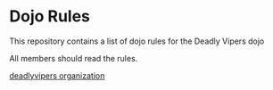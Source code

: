 Dojo Rules
==========

This repository contains a list of dojo rules for the Deadly Vipers dojo

All members should read the rules.

[deadlyvipers organization](https://github.com/deadlyvipers)
